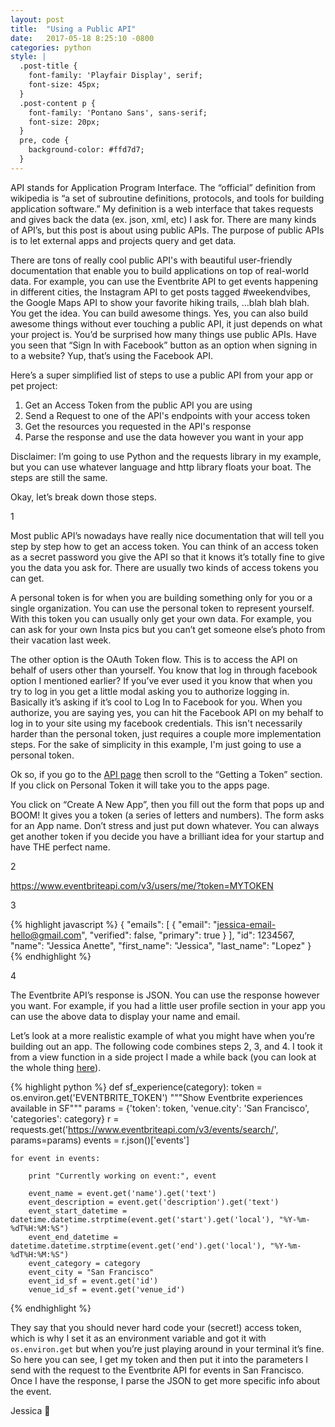 ```yaml
---
layout: post
title:  "Using a Public API"
date:   2017-05-18 8:25:10 -0800
categories: python
style: |
  .post-title {
    font-family: 'Playfair Display', serif;
    font-size: 45px;
  }
  .post-content p {
    font-family: 'Pontano Sans', sans-serif;
    font-size: 20px;
  }
  pre, code {
    background-color: #ffd7d7;
  }
---
```


API stands for Application Program Interface. The “official” definition from wikipedia is “a set of subroutine definitions, protocols, and tools for building application software.” My definition is a web interface that takes requests and gives back the data (ex. json, xml, etc) I ask for. There are many kinds of API’s, but this post is about using public APIs. The purpose of public APIs is to let external apps and projects query and get data.

There are tons of really cool public API's with beautiful user-friendly documentation that enable you to build applications on top of real-world data. For example, you can use the Eventbrite API to get events happening in different cities, the Instagram API to get posts tagged #weekendvibes, the Google Maps API to show your favorite hiking trails, ...blah blah blah. You get the idea. You can build awesome things. Yes, you can also build awesome things without ever touching a public API, it just depends on what your project is. You’d be surprised how many things use public APIs. Have you seen that “Sign In with Facebook” button as an option when signing in to a website? Yup, that’s using the Facebook API.

Here’s a super simplified list of steps to use a public API from your app or pet project:

1. Get an Access Token from the public API you are using
2. Send a Request to one of the API's endpoints with your access token
3. Get the resources you requested in the API's response
4. Parse the response and use the data however you want in your app

Disclaimer: I’m going to use Python and the requests library in my example, but you can use whatever language and http library floats your boat. The steps are still the same. 

Okay, let’s break down those steps.

1

Most public API’s nowadays have really nice documentation that will tell you step by step how to get an access token. You can think of an access token as a secret password you give the API so that it knows it’s totally fine to give you the data you ask for. There are usually two kinds of access tokens you can get. 

A personal token is for when you are building something only for you or a single organization. You can use the personal token to represent yourself. With this token you can usually only get your own data. For example, you can ask for your own Insta pics but you can’t get someone else’s photo from their vacation last week. 

The other option is the OAuth Token flow. This is to access the API on behalf of users other than yourself. You know that log in through facebook option I mentioned earlier? If you’ve ever used it you know that when you try to log in you get a little modal asking you to authorize logging in. Basically it’s asking if it’s cool to Log In to Facebook for you. When you authorize, you are saying yes, you can hit the Facebook API on my behalf to log in to your site using my facebook credentials. This isn't necessarily harder than the personal token, just requires a couple more implementation steps. For the sake of simplicity in this example, I'm just going to use a personal token. 

Ok so, if you go to the [API page][api-page] then scroll to the “Getting a Token” section. If you click on Personal Token it will take you to the apps page.

You click on “Create A New App”, then you fill out the form that pops up and BOOM! It gives you a token (a series of letters and numbers). The form asks for an App name. Don’t stress and just put down whatever. You can always get another token if you decide you have a brilliant idea for your startup and have THE perfect name. 

2

https://www.eventbriteapi.com/v3/users/me/?token=MYTOKEN

3

{% highlight javascript %}
{
    "emails": [
        {
            "email": "jessica-email-hello@gmail.com",
            "verified": false,
            "primary": true
        }
    ],
    "id": 1234567,
    "name": "Jessica Anette",
    "first_name": "Jessica",
    "last_name": "Lopez"
}
{% endhighlight %}

4

The Eventbrite API’s response is JSON. You can use the response however you want. For example, if you had a little user profile section in your app you can use the above data to display your name and email. 

Let’s look at a more realistic example of what you might have when you’re building out an app. The following code combines steps 2, 3, and 4. I took it from a view function in a side project I made a while back (you can look at the whole thing [here][eventbrite-ex]). 

{% highlight python %}
def sf_experience(category):
    token = os.environ.get('EVENTBRITE_TOKEN')
    """Show Eventbrite experiences available in SF"""
    params = {'token': token, 'venue.city': 'San Francisco', 'categories': category}
    r = requests.get('https://www.eventbriteapi.com/v3/events/search/', params=params)
    events = r.json()['events']

    for event in events:

        print "Currently working on event:", event

        event_name = event.get('name').get('text')
        event_description = event.get('description').get('text')
        event_start_datetime = datetime.datetime.strptime(event.get('start').get('local'), "%Y-%m-%dT%H:%M:%S")
        event_end_datetime = datetime.datetime.strptime(event.get('end').get('local'), "%Y-%m-%dT%H:%M:%S")
        event_category = category
        event_city = "San Francisco"
        event_id_sf = event.get('id')
        venue_id_sf = event.get('venue_id')

{% endhighlight %}

They say that you should never hard code your (secret!) access token, which is why I set it as an environment variable and got it with `os.environ.get` but when you’re just playing around in your terminal it’s fine. So here you can see, I get my token and then put it into the parameters I send with the request to the Eventbrite API for events in San Francisco. Once I have the response, I parse the JSON to get more specific info about the event. 

Jessica 👋 

[api-page]: https://www.eventbrite.com/developer/v3/api_overview/authentication/
[eventbrite-ex]: https://github.com/jessanettica/Andarography
